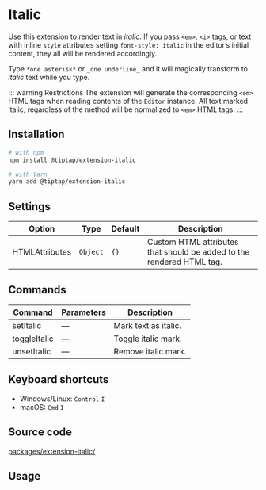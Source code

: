 # Italic
Use this extension to render text in *italic*. If you pass `<em>`, `<i>` tags, or text with inline `style` attributes setting `font-style: italic` in the editor’s initial content, they all will be rendered accordingly.

Type `*one asterisk*` or `_one underline_` and it will magically transform to *italic* text while you type.

::: warning Restrictions
The extension will generate the corresponding `<em>` HTML tags when reading contents of the `Editor` instance. All text marked italic, regardless of the method will be normalized to `<em>` HTML tags.
:::

## Installation
```bash
# with npm
npm install @tiptap/extension-italic

# with Yarn
yarn add @tiptap/extension-italic
```

## Settings
| Option         | Type     | Default | Description                                                           |
| -------------- | -------- | ------- | --------------------------------------------------------------------- |
| HTMLAttributes | `Object` | `{}`    | Custom HTML attributes that should be added to the rendered HTML tag. |

## Commands
| Command      | Parameters | Description          |
| ------------ | ---------- | -------------------- |
| setItalic    | —          | Mark text as italic. |
| toggleItalic | —          | Toggle italic mark.  |
| unsetItalic  | —          | Remove italic mark.  |


## Keyboard shortcuts
* Windows/Linux: `Control`&nbsp;`I`
* macOS: `Cmd`&nbsp;`I`

## Source code
[packages/extension-italic/](https://github.com/ueberdosis/tiptap-next/blob/main/packages/extension-italic/)

## Usage
<demo name="Marks/Italic" highlight="3-5,17,36" />
